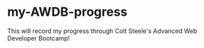 # my-AWDB-progress
This will record my progress through Colt Steele's Advanced Web Developer Bootcamp!

